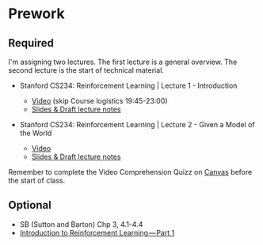 Prework
======

Required
------

I'm assigning two lectures. The first lecture is a general overview. The second lecture is the start of technical material.

- Stanford CS234: Reinforcement Learning | Lecture 1 - Introduction
    + [Video](https://www.youtube.com/watch?v=FgzM3zpZ55o&list=PLoROMvodv4rOSOPzutgyCTapiGlY2Nd8u&index=1) (skip Course logistics 19:45-23:00)
    + [Slides & Draft lecture notes](http://web.stanford.edu/class/cs234/schedule.html)

- Stanford CS234: Reinforcement Learning | Lecture 2 - Given a Model of the World
    + [Video](https://www.youtube.com/watch?v=E3f2Camj0Is&list=PLoROMvodv4rOSOPzutgyCTapiGlY2Nd8u&index=2)
    + [Slides & Draft lecture notes](http://web.stanford.edu/class/cs234/schedule.html)

Remember to complete the Video Comprehension Quizz on [Canvas](https://usfca.instructure.com/courses/1585295/quizzes) before the start of class.

Optional
------

- SB (Sutton and Barton) Chp 3, 4.1-4.4
- [Introduction to Reinforcement Learning — Part 1](https://medium.com/code-heroku/introduction-to-reinforcement-learning-67826ec177ea)